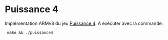 # Puissance 4

Implémentation ARMv8 du jeu [Puissance 4](https://fr.wikipedia.org/wiki/Puissance_4). À exécuter avec la commande:

```
 make && ./puissance4
```
